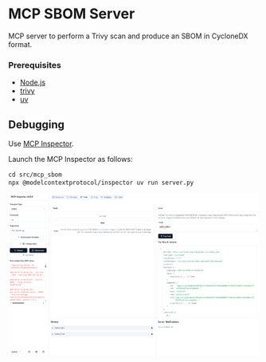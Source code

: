 # MCP SBOM Server

MCP server to perform a Trivy scan and produce an SBOM in CycloneDX format.

### Prerequisites

- [Node.js](https://nodejs.org/en)
- [trivy](https://github.com/aquasecurity/trivy)
- [uv](https://github.com/astral-sh/uv)

## Debugging

Use [MCP Inspector](https://github.com/modelcontextprotocol/inspector).

Launch the MCP Inspector as follows:

```
cd src/mcp_sbom
npx @modelcontextprotocol/inspector uv run server.py
```

![MCP Inspector](docs/mcp-inspector.png)
